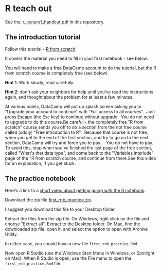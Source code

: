 # R teach out

See the:
[r_lecture1_handout.pdf](https://github.com/matthew-brett/r-teach-out/raw/master/r_lecture1_handout.pdf)
in this repository.

## The introduction tutorial

Follow this tutorial - [R from scratch](https://www.datacamp.com/courses/r-from-scratch)

It covers the material you need to fill in your first notebook - see below.

You will need to make a free DataCamp account to do the tutorial, but the
R from scratch course is completely free (see below).

**Hint 1**: Work slowly, read carefully.

**Hint 2**: don't ask your neighbors for help until you've read the instructions
again, and thought about the problem for at least a few minutes.

At various points, DataCamp will put up splash screen asking you to "Upgrade
your account to continue" with "Full access to all courses".  Just press Escape
(the Esc key) to continue without upgrade.  You do not need to upgrade to do
this course.Be careful - the completely free "R from scratch" course sends you
off to do a section from the not free course called (oddly) "Free introduction
to R".  Because that course is not free, when you get to the end of the first
section, and try to go on to the next section, DataCamp will try and force you
to pay.    You do not have to pay.   To avoid this, stop when you've finished
the last page of the free section, called "What's that data type", and come
back to the "Variables interlude" page of the "R from scratch course, and
continue from there.See this video for an explanation, if you get stuck.

## The practice notebook

Here's a link to a [short video about getting going with the
R notebook](https://vimeo.com/319738376).

Download the zip file
[first_rnb_practice.zip](https://github.com/matthew-brett/r-teach-out/raw/master/first_rnb_practice.zip).

I suggest you download this file to your Desktop folder.

Extract the files from the zip file.  On Windows, right click on the file and
choose "Extract all".  Extract to the Desktop folder.  On Mac, find the
downloaded zip file, open it, and select the option to open with Archive
Utility.

In either case, you should have a new file `first_rnb_practice.Rmd`.

Now open R Studio (use the Windows Start Menu in Windows, or Spotlight on Mac).
When R Studio is open, use the File menu to open the `first_rnb_practice.Rmd`
file.
